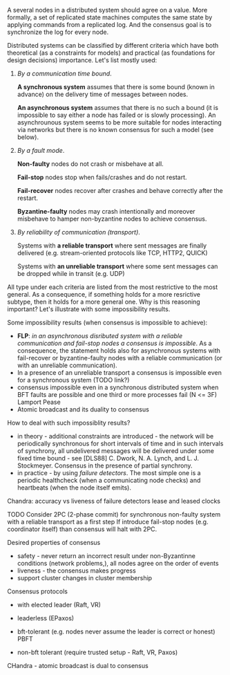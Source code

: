 
A several nodes in a distributed system should agree on a value. More formally, a set of replicated state machines computes the same state by applying commands from a replicated log. And the consensus goal is to synchronize the log for every node.

Distributed systems can be classified by different criteria which have both theoretical (as a constraints for models) and practical (as foundations for design decisions) importance. Let's list mostly used:

1. *By a communication time bound*.

    **A synchronous system** assumes that there is some bound (known in advance) on the delivery time of messages between nodes. 

    **An asynchronous system** assumes that there is no such a bound (it is impossible to say either a node has failed or is slowly processing). An asynchrounous system seems to be more suitable for nodes interacting via networks but there is no known consensus for such a model (see below).

2. *By a fault mode*. 

    **Non-faulty** nodes do not crash or misbehave at all.

    **Fail-stop** nodes stop when fails/crashes and do not restart.

    **Fail-recover** nodes recover after crashes and behave correctly after the restart.

    **Byzantine-faulty** nodes may crash intentionally and moreover misbehave to hamper non-byzantine nodes to achieve consensus.

3. *By reliability of communication (transport)*.

    Systems with **a reliable transport** where sent messages are finally delivered (e.g. stream-oriented protocols like TCP, HTTP2, QUICK)

    Systems with **an unreliable transport** where some sent messages can be dropped while in transit (e.g. UDP)


All type under each criteria are listed from the most restrictive to the most general. As a consequence, if something holds for a more resrictive subtype, then it holds for a more general one. Why is this reasoning important? Let's illustrate with some impossibility results.

Some impossibility results (when consensus is impossible to achieve):
* **FLP**: *in an asynchronous disributed system with a reliable communication and fail-stop nodes a consensus is impossible*. As a consequence, the statement holds also for asynchronous systems with fail-recover or byzantine-faulty nodes with a reliable communication (or with an unreliable communication).
* In a presence of an unreliable transport a consensus is impossible even for a synchronous system (TODO link?)
* consensus impossible even in a synchronous distributed system when BFT faults are possible and one third or more processes fail (N <= 3F) Lamport Pease 
* Atomic broadcast and its duality to consensus

How to deal with such impossiblity results?
* in theory - additional constraints are introduced - the network will be periodically synchronous for short intervals of time and in such intervals of synchrony, all undelivered messages will be delivered under some fixed time bound - see [DLS88] C. Dwork, N. A. Lynch, and L. J. Stockmeyer. Consensus in the presence of
partial synchrony.
* in practice - by using *failure detectors*. The most simple one is a periodic healthcheck (when a communicating node checks) and heartbeats (when the node itself emits).

Chandra: accuracy vs liveness of failure detectors
lease and leased clocks

TODO Consider 2PC (2-phase commit) for synchronous non-faulty system with a reliable transport as a first step
If introduce fail-stop nodes (e.g. coordinator itself) than consensus will halt with 2PC.


Desired properties of consensus
* safety - never return an incorrect result under non-Byzantinne conditions (network problems,), all nodes agree on the order of events
* liveness - the consensus makes progress
* support cluster changes in cluster membership

Consensus protocols
* with elected leader (Raft, VR)
* leaderless (EPaxos)

* bft-tolerant (e.g. nodes never assume the leader is correct or honest) PBFT
* non-bft tolerant (require trusted setup - Raft, VR, Paxos)

CHandra - atomic broadcast is dual to consensus